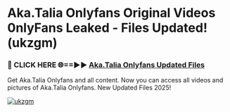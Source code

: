 # Aka.Talia Onlyfans Original Videos 0nlyFans Leaked - Files Updated! (ukzgm)

<h3>🔴 CLICK HERE 🌐==►► <a href="https://tinyurl.com/ehrbuxhb" rel="nofollow">Aka.Talia Onlyfans Updated Files</a></h3>

Get Aka.Talia Onlyfans and all content. Now you can access all videos and pictures of Aka.Talia Onlyfans. New Updated Files 2025!

[![ukzgm](https://i.imgur.com/lVYEuWS.gif)](https://tinyurl.com/ehrbuxhb)
